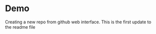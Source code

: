 # Demo

Creating a new repo from github web interface.
This is the first update to the readme file

